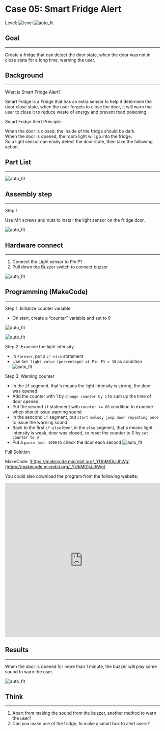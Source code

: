 # Case 05: Smart Fridge Alert

Level: ![level](images/level3.png)
![auto_fit](images/Case5/Blank.png)<P>

## Goal
<HR>

Create a fridge that can detect the door state, when the door was not in close state for a long time, warning the user.
<BR><P>

## Background
<HR>

<span id="subtitle">What is Smart Fridge Alert?</span><P>
Smart Fridge is a Fridge that has an extra sensor to help it determine the door close state, when the user forgets to close the door, it will warn the user to close it to reduce waste of energy and prevent food poisoning.<BR><P>

<span id="subtitle">Smart Fridge Alert Principle</span><P>
When the door is closed, the inside of the fridge should be dark.<BR>When the door is opened, the room light will go into the fridge.<BR>So a light sensor can easily detect the door state, then take the following action. <BR><P>

## Part List
<HR>

![auto_fit](images/Case5/blank.png)<P>

## Assembly step
<HR>

<span id="subtitle">Step 1</span><P>
Use M4 screws and nuts to install the light sensor on the fridge door.
<BR><P>
![auto_fit](images/Case5/Case5_ass1.png)<P>

## Hardware connect
<HR>

1. Connect the Light sensor to Pin P1
2. Pull down the Buzzer switch to connect buzzer

![auto_fit](images/Case5/Case5_hardware.png)<P>

## Programming (MakeCode)
<HR>

<span id="subtitle">Step 1. Initialize counter variable</span><P>
* On start, create a “counter” variable and set to 0

![auto_fit](images/Case5/Case5_p1.png)<P>
![auto_fit](images/Case5/Case5_p2.png)<P>

<span id="subtitle">Step 2. Examine the light intensity</span><P>
* In `Forever`, put a `if-else` statement
* Use `Get light value (percentage) at Pin P1 > 30` as condition
![auto_fit](images/Case5/Case5_p3.png)<P>

<span id="subtitle">Step 3. Warning counter</span><P>
* In the `if` segment, that's means the light intensity is strong, the door was opened
* Add the counter with 1 by `change counter by 1` to sum up the time of door opened
* Put the second `if` statement with `counter >= 60` condition to examine when should issue warning sound
* In the sencond `if` segment, put `start melody jump down repeating once` to issue the warning sound
* Back to the first `if-else` level, in the `else` segment, that's means light intensity is weak, door was closed, so reset the counter to 0 by `set counter to 0`
* Put a `pause (ms) 1000` to check the door each second
![auto_fit](images/Case5/Case5_p4.png)<P>


<span id="subtitle">Full Solution<BR><P>
MakeCode: [https://makecode.microbit.org/_YUbMtDiJJhWg](https://makecode.microbit.org/_YUbMtDiJJhWg)<BR><P>
You could also download the program from the following website:<BR>
<iframe src="https://makecode.microbit.org/#pub:_YUbMtDiJJhWg" width="100%" height="500" frameborder="0"></iframe>


## Results
<HR>
When the door is opened for more than 1 minute, the buzzer will play some sound to warn the user.
<BR><P>

![auto_fit](images/Case5/Case5_result.png)<P>

## Think
<HR>

1. Apart from making the sound from the buzzer, another method to warn the user?
2. Can you make use of the fridge, to make a smart box to alert users?


